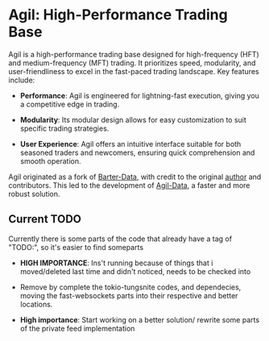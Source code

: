 # Agil: High-Performance Trading Base

Agil is a high-performance trading base designed for high-frequency (HFT) and medium-frequency (MFT) trading. It prioritizes speed, modularity, and user-friendliness to excel in the fast-paced trading landscape. Key features include:

- **Performance**: Agil is engineered for lightning-fast execution, giving you a competitive edge in trading.
  
- **Modularity**: Its modular design allows for easy customization to suit specific trading strategies.
  
- **User Experience**: Agil offers an intuitive interface suitable for both seasoned traders and newcomers, ensuring quick comprehension and smooth operation.

Agil originated as a fork of [Barter-Data](https://github.com/barter-rs/barter-data-rs), with credit to the original [author](https://github.com/just-a-stream) and contributors. This led to the development of [Agil-Data](https://github.com/LevBeta/Agil/tree/master/crates/agil-data), a faster and more robust solution.

## Current TODO

Currently there is some parts of the code that already have a tag of "TODO:", so it's easier to find someparts

* **HIGH IMPORTANCE**: Ins't running because of things that i moved/deleted last time and didn't noticed, needs to be checked into

* Remove by complete the tokio-tungsnite codes, and dependecies, moving the fast-websockets parts into their respective and better locations.

* **High importance**: Start working on a better solution/ rewrite some parts of the private feed implementation 
